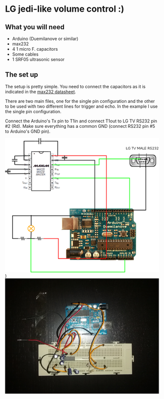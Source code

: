 # LG jedi-like volume control :)

## What you will need
* Arduino (Duemilanove or similar)
* max232
* 4 1 micro F. capacitors
* Some cables
* 1 SRF05 ultrasonic sensor

## The set up
The setup is pretty simple. You need to connect the capacitors as it is
indicated in the [max232 datasheet](http://datasheets.maximintegrated.com/en/ds/MAX220-MAX249.pdf).

There are two main files, one for the single pin configuration and the other
to be used with two different lines for trigger and echo. In the example I use
the single pin configuration.

Connect the Arduino's Tx pin to T1in and connect T1out to LG TV RS232 pin #2 (Rd).
Make sure everything has a common GND (connect RS232 pin #5 to Arduino's GND pin).

![schematics](https://github.com/fernape/arduino-projects/blob/master/digital/lg_intelligent_sensor/LG-intelligent-sensor.png))
![real connection](https://github.com/fernape/arduino-projects/blob/master/digital/lg_intelligent_sensor/shot.jpg)

